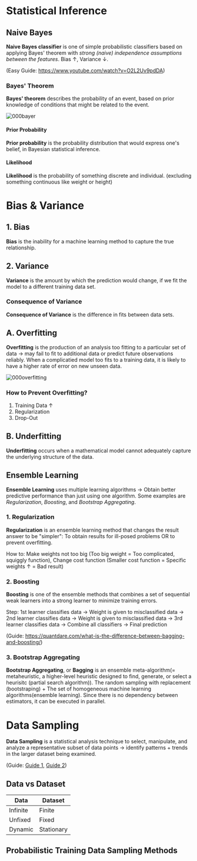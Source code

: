 # Statistical Inference
## Naive Bayes
**Naive Bayes classifier** is one of simple probabilistic classifiers based on applying Bayes' theorem with *strong (naive) independence assumptions between the features*. Bias ↑, Variance ↓.

(Easy Guide: https://www.youtube.com/watch?v=O2L2Uv9pdDA)

### Bayes' Theorem
**Bayes' theorem** describes the probability of an event, based on prior knowledge of conditions that might be related to the event.

![000bayer](https://user-images.githubusercontent.com/48712088/203980793-6985a66f-bd60-40fc-8486-5160126a23ab.jpg)

#### Prior Probability
**Prior probability** is the probability distribution that would express one's belief, in Bayesian statistical inference.
#### Likelihood
**Likelihood** is the probability of something discrete and individual. (excluding something continuous like weight or height)

# Bias & Variance

## 1. Bias
**Bias** is the inability for a machine learning method to capture the true relationship.

## 2. Variance
**Variance** is the amount by which the prediction would change, if we fit the model to a different training data set.

### Consequence of Variance
**Consequence of Variance** is the difference in fits between data sets.

## A. Overfitting
**Overfitting** is the production of an analysis too fitting to a particular set of data → may fail to fit to additional data or predict future observations reliably. When a complicatied model too fits to a training data, it is likely to have a higher rate of error on new unseen data.

![000overfitting](https://user-images.githubusercontent.com/48712088/203996143-2a91d684-46e4-486d-9bd0-da338a468a87.png)

### How to Prevent Overfitting?
1. Training Data ↑
2. Regularization
3. Drop-Out

## B. Underfitting
**Underfitting** occurs when a mathematical model cannot adequately capture the underlying structure of the data.

## Ensemble Learning
**Ensemble Learning** uses multiple learning algorithms → Obtain better predictive performance than just using one algorithm. Some examples are *Regularization*, *Boosting*, and *Bootstrap Aggregating*.

### 1. Regularization
**Regularization** is an ensemble learning method that changes the result answer to be "simpler": To obtain results for ill-posed problems OR to prevent overfitting.

How to: Make weights not too big (Too big weight = Too complicated, squiggly function), Change cost function (Smaller cost function = Specific weights ↑ = Bad result)
### 2. Boosting
**Boosting** is one of the ensemble methods that combines a set of sequential weak learners into a strong learner to minimize training errors.

Step: 1st learner classifies data → Weight is given to misclassified data → 2nd learner classifies data → Weight is given to misclassified data → 3rd learner classifies data → Combine all classifiers → Final prediction

(Guide: https://quantdare.com/what-is-the-difference-between-bagging-and-boosting/)
### 3. Bootstrap Aggregating
**Bootstrap Aggregating**, or **Bagging** is an ensemble meta-algorithm(= metaheuristic, a higher-level heuristic designed to find, generate, or select a heurisitc (partial search algorithm)). The random sampling with replacement (bootstraping) + The set of homogeneous machine learning algorithms(ensemble learning). Since there is no dependency between estimators, it can be executed in parallel.

# Data Sampling
**Data Sampling** is a statistical analysis technique to select, manipulate, and analyze a representative subset of data points → identify patterns + trends in the larger dataset being examined.

(Guide: [Guide 1](https://towardsdatascience.com/5-probabilistic-training-data-sampling-methods-in-machine-learning-460f2d6ffd9), [Guide 2](https://www.techtarget.com/searchbusinessanalytics/definition/data-sampling))
## Data vs Dataset
| Data | Dataset |
| ---- | ------- |
| Infinite | Finite |
| Unfixed | Fixed |
| Dynamic | Stationary |

## Probabilistic Training Data Sampling Methods
